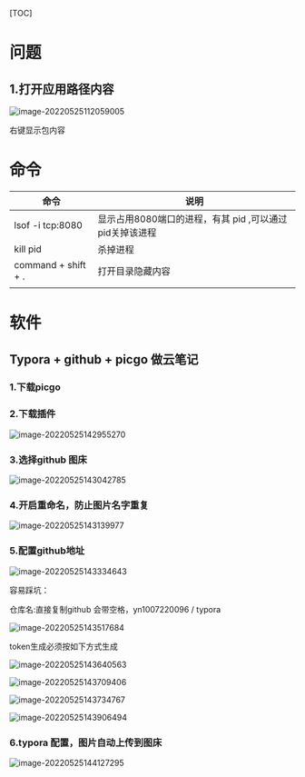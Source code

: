 [TOC]

# 问题

## 1.打开应用路径内容

![image-20220525112059005](https://raw.githubusercontent.com/yn1007220096/typora/master/picture/202205251120064.png)

右键显示包内容



# 命令

| 命令                        | 说明                                                         |
| --------------------------- | ------------------------------------------------------------ |
| lsof -i tcp:8080      |     显示占用8080端口的进程，有其 pid ,可以通过pid关掉该进程                          |
|   kill pid    | 杀掉进程 |
| command + shift + . | 打开目录隐藏内容 |
|       |        |

# 软件

## Typora + github + picgo 做云笔记

### 1.下载picgo

### 2.下载插件

![image-20220525142955270](https://raw.githubusercontent.com/yn1007220096/picture/master/202205251429319.png)

### 3.选择github 图床

![image-20220525143042785](https://raw.githubusercontent.com/yn1007220096/picture/master/202205251430826.png)

### 4.开启重命名，防止图片名字重复

![image-20220525143139977](https://raw.githubusercontent.com/yn1007220096/picture/master/202205251431029.png)

### 5.配置github地址

![image-20220525143334643](https://raw.githubusercontent.com/yn1007220096/picture/master/202205251433687.png)

容易踩坑：

仓库名:直接复制github 会带空格，yn1007220096 / typora

![image-20220525143517684](https://raw.githubusercontent.com/yn1007220096/picture/master/202205251435724.png)

token生成必须按如下方式生成

![image-20220525143640563](https://raw.githubusercontent.com/yn1007220096/picture/master/202205251436605.png)

![image-20220525143709406](https://raw.githubusercontent.com/yn1007220096/picture/master/202205251437448.png)

![image-20220525143734767](https://raw.githubusercontent.com/yn1007220096/picture/master/202205251437805.png)

![image-20220525143906494](https://raw.githubusercontent.com/yn1007220096/picture/master/202205251439544.png)

### 6.typora 配置，图片自动上传到图床

![image-20220525144127295](https://raw.githubusercontent.com/yn1007220096/picture/master/202205251441344.png)